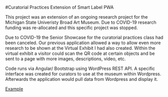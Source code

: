 #Curatorial Practices Extension of Smart Label PWA

This project was an extension of an ongoing research project for the Michigan State Univeristy Broad Art Museum. Due to COVID-19 research funding was re-allocated and this specific project was stopped. 

Due to COVID-19 the Senior Showcase for the curatorial practices class had been canceled. Our previous application allowed a way to allow even more research to be shown at the Virtual Exhibit I had also created. Within the virtual exhibit a visitor could scan the QR code at certain objects and be sent to a page with more images, descriptions, video, etc.

Code runs via Angular/ Bootstrap using WordPress REST API. A specific interface was created for curators to use at the museum within Wordpress. Afterwards the application would pull data from Wordpress and display it.

[Example](https://culturalnexus.msu.edu/curatorial/#/)
